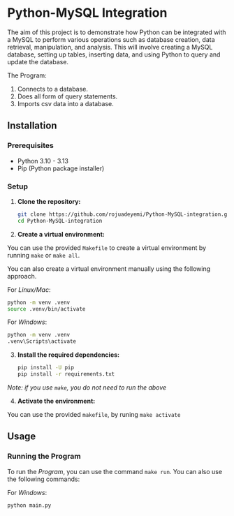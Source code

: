 # Python-MySQL Integration

The aim of this project is to demonstrate how Python can be integrated with a MySQL to perform various operations such as database creation, data retrieval, manipulation, and analysis. This will involve creating a MySQL database, setting up tables, inserting data, and using Python to query and update the database.


The Program:

1. Connects to a database.
1. Does all form of query statements.
1. Imports csv data into a database.


## Installation

### Prerequisites

- Python 3.10 - 3.13
- Pip (Python package installer)

### Setup

1. **Clone the repository:**

    ```sh
    git clone https://github.com/rojuadeyemi/Python-MySQL-integration.git
    cd Python-MySQL-integration
    ```

2. **Create a virtual environment:**

You can use the provided `Makefile` to create a virtual environment by running `make` or `make all`.

You can also create a virtual environment manually using the following approach.

For *Linux/Mac*:

```sh
python -m venv .venv
source .venv/bin/activate 
```

For *Windows*:
    
```sh
python -m venv .venv
.venv\Scripts\activate
```

3. **Install the required dependencies:**

    ```sh
    pip install -U pip
    pip install -r requirements.txt
    ```
*Note: if you use `make`, you do not need to run the above*

4. **Activate the environment:**

You can use the provided `makefile`, by runing  `make activate`

## Usage

### Running the Program

To run the *Program*, you can use the command `make run`. You can also use the following commands:

For *Windows*:
```sh
python main.py
```
